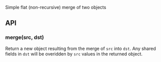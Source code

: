 Simple flat (non-recursive) merge of two objects

## API

### merge(src, dst)
Return a new object resulting from the merge of ```src``` into ```dst```. 
Any shared fields in ```dst``` will be overidden by ```src``` values in the returned object.


